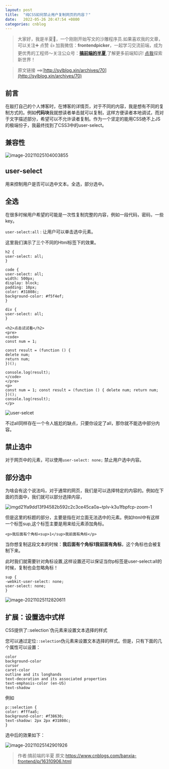 ```yaml
---
layout: post
title:  "纯CSS如何禁止用户复制网页的内容？"
date:   2022-05-26 20:47:54 +0800
categories: cnblog
---
```

> 大家好，我是半夏👴，一个刚刚开始写文的沙雕程序员.如果喜欢我的文章，可以关注➕ 点赞 👍 加我微信：**frontendpicker**，一起学习交流前端，成为更优秀的工程师～关注公众号：**[搞前端的半夏](http://sylblog.xin/banxia/about)**,了解更多前端知识! [点我](http://sylblog.xin/)探索新世界！

> 原文链接 ==&gt;[http://sylblog.xin/archives/70](http://sylblog.xin/archives/70)

## 前言
 
在敲打自己的个人博客时，在博客的详情页，对于不同的内容，我是想有不同的复制方式的。例如**代码块**我就想读者单击就可以复制，这样方便读者本地调试，而对于文字描述部分，希望可以不允许读者复制。作为一个坚定的能用CSS绝不上JS的极端份子，我最终找到了CSS3中的user-select。
 
## 兼容性
 
![image-20211025104003855](https://img-blog.csdnimg.cn/img_convert/a4c69b99934b724ca159065490dc2de5.png)
 
## user-select
 
用来控制用户是否可以选中文本。全选，部分选中。
 
## 全选
 
在很多时候用户希望的可能是一次性复制完整的内容，例如一段代码，密码，一些key。
 
`user-select:all` : 让用户可以单击选中元素。
 
这里我们演示了三个不同的Html标签下的效果。

    h2 {
    user-select: all;
    }
    
    code {
    user-select: all;
    width: 500px;
    display: block;
    padding: 10px;
    color: #31808c;
    background-color: #f5f4ef;
    }
    
    div {
    user-select: all;
    }

    <h2>点击试试看</h2>
    <pre>
    <code>
    const num = 1;
    
    const result = (function () {
    delete num;
    return num;
    })();
    
    console.log(result);
    </code>
    </pre>
    <p>
    const num = 1; const result = (function () { delete num; return num; })();
    console.log(result);
    </p>

![user-selcet](https://img-blog.csdnimg.cn/img_convert/3437dfd884f79ef42d5485ec65478d03.png)
 
不过all同样存在一个令人尴尬的缺点，只要你设定了all，那你就不能选中部分内容。
 
## 禁止选中
 
对于网页中的元素，可以使用`user-select: none;` 禁止用户选中内容。
 
## 部分选中
 
为啥会有这个说法吗，对于通常的网页，我们是可以选择特定的内容的。例如在下面的页面中，我们就可以部分选择内容，
 
![imgd21fa9dd13f94582b592c2c3ce45ca0a~tplv-k3u1fbpfcp-zoom-1](https://img-blog.csdnimg.cn/img_convert/821a68fe24c8baa0b55eeb035fc7a29c.png)
 
但是这里的标题的部分，主要是指在对立面无法选中的元素。例如html中有这样一个标签sup,这个标签主要是用来给元素添加角标。

    <p>我后面有个角标<sup>1</sup>我前面有角标</p>

当你想复制这段文本的时候：**我后面有个角标1我前面有角标**，这个角标也会被复制下来。
 
此时我们就需要针对角标设置,这样设置还可以保证当你p标签是user-select:all的时候，复制也会忽略角标！

    sup {
    -webkit-user-select: none;
    user-select: none;
    }

![image-20211025112820611](https://img-blog.csdnimg.cn/img_convert/ae476d47af2bd1ea410e53183d236d49.png)
 
## 扩展：设置选中式样
 
CSS提供了::selection`伪元素来设置文本选择的样式
 
您可以通过定位`::selection`伪元素来设置文本选择的样式。但是，只有下面的几个属性可以设置：

    color
    background-color
    cursor
    caret-color
    outline and its longhands
    text-decoration and its associated properties
    text-emphasis-color (en-US)
    text-shadow

例如

    p::selection {
    color: #fffaa5;
    background-color: #f38630;
    text-shadow: 2px 2px #31808c;
    }

选中后的效果如下：
 
![image-20211025142901926](https://img-blog.csdnimg.cn/img_convert/31ff32ed1e4ea7021fe761a6e9baf82c.png)
> 作者:搞前端的半夏
> 原文:https://www.cnblogs.com/banxia-frontend/p/16310906.html
